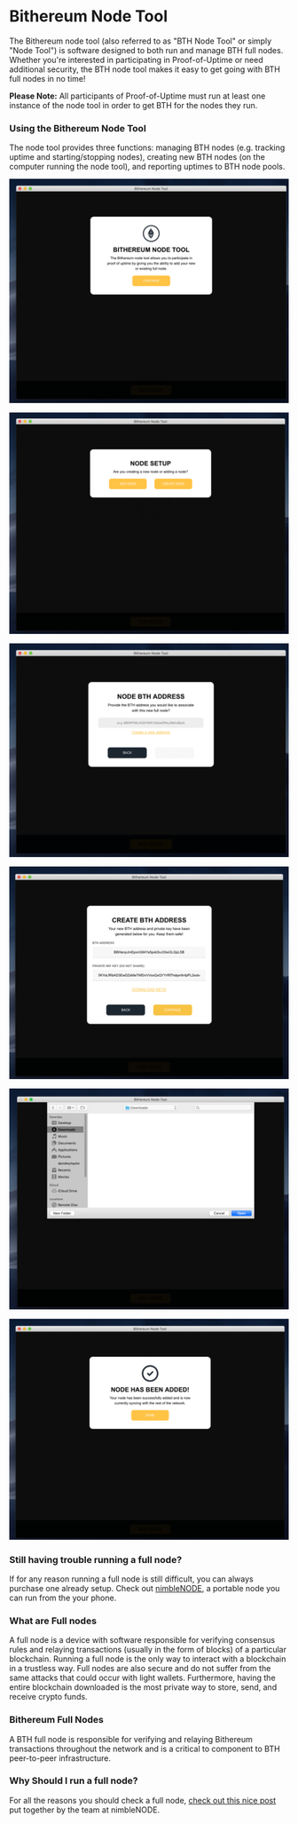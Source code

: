 # Bithereum Node Tool

The Bithereum node tool (also referred to as "BTH Node Tool" or simply "Node Tool") is software designed to both run and manage BTH full nodes. Whether you're interested in participating in Proof-of-Uptime or need additional security, the BTH node tool makes it easy to get going with BTH full nodes in no time!

**Please Note:** All participants of Proof-of-Uptime must run at least one instance of the node tool in order to get BTH for the nodes they run.

### Using the Bithereum Node Tool

The node tool provides three functions: managing BTH nodes (e.g. tracking uptime and starting/stopping nodes), creating new BTH nodes (on the computer running the node tool), and reporting uptimes to BTH node pools.

![Screen Shot](./readme-assets/1.png)

![Screen Shot](./readme-assets/2.png)

![Screen Shot](./readme-assets/3.png)

![Screen Shot](./readme-assets/4.png)

![Screen Shot](./readme-assets/5.png)

![Screen Shot](./readme-assets/6.png)

### Still having trouble running a full node?

If for any reason running a full node is still difficult, you can always purchase one already setup. Check out [nimbleNODE](https://nimblenode.io/), a portable node you can run from the your phone.

###  What are Full nodes

A full node is a device with software responsible for verifying consensus rules and relaying transactions (usually in the form of blocks) of a particular blockchain. Running a full node is the only way to interact with a blockchain in a trustless way. Full nodes are also secure and do not suffer from the same attacks that could occur with light wallets. Furthermore, having the entire blockchain downloaded is the most private way to store, send, and receive crypto funds.

### Bithereum Full Nodes

A BTH full node is responsible for verifying and relaying Bithereum transactions throughout the network and is a critical to component to BTH peer-to-peer infrastructure.


###  Why Should I run a full node?

For all the reasons you should check a full node, [check out this nice post](https://medium.com/nimblenode/everything-about-full-nodes-ba3d4431ae4c) put together by the team at nimbleNODE.
